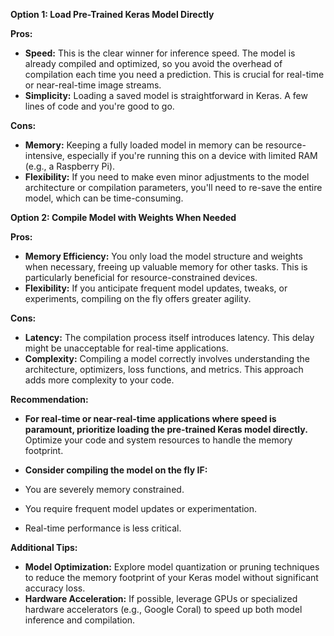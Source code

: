 **Option 1: Load Pre-Trained Keras Model Directly**

**Pros:**

* **Speed:** This is the clear winner for inference speed. The model is already compiled and optimized, so you avoid the overhead of compilation each time you need a prediction. This is crucial for real-time or near-real-time image streams.
* **Simplicity:** Loading a saved model is straightforward in Keras. A few lines of code and you're good to go.

**Cons:**

* **Memory:** Keeping a fully loaded model in memory can be resource-intensive, especially if you're running this on a device with limited RAM (e.g., a Raspberry Pi).
* **Flexibility:** If you need to make even minor adjustments to the model architecture or compilation parameters, you'll need to re-save the entire model, which can be time-consuming.

**Option 2: Compile Model with Weights When Needed**

**Pros:**

* **Memory Efficiency:** You only load the model structure and weights when necessary, freeing up valuable memory for other tasks. This is particularly beneficial for resource-constrained devices.
* **Flexibility:** If you anticipate frequent model updates, tweaks, or experiments, compiling on the fly offers greater agility.

**Cons:**

* **Latency:** The compilation process itself introduces latency. This delay might be unacceptable for real-time applications.
* **Complexity:** Compiling a model correctly involves understanding the architecture, optimizers, loss functions, and metrics. This approach adds more complexity to your code.

**Recommendation:**

* **For real-time or near-real-time applications where speed is paramount, prioritize loading the pre-trained Keras model directly.** Optimize your code and system resources to handle the memory footprint.

* **Consider compiling the model on the fly IF:**
* You are severely memory constrained.
* You require frequent model updates or experimentation.
* Real-time performance is less critical.

**Additional Tips:**

* **Model Optimization:** Explore model quantization or pruning techniques to reduce the memory footprint of your Keras model without significant accuracy loss.
* **Hardware Acceleration:** If possible, leverage GPUs or specialized hardware accelerators (e.g., Google Coral) to speed up both model inference and compilation.

